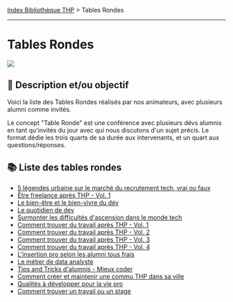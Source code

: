 [Index Bibliothèque THP](https://github.com/TheHackingProject/bibliotheque-THP/wiki) > Tables Rondes

___

# Tables Rondes

![](https://picsum.photos/1024/400)

## 📄 Description et/ou objectif

Voici la liste des Tables Rondes réalisés par nos animateurs, avec plusieurs alumni comme invités.

Le concept "Table Ronde" est une conférence avec plusieurs dévs alumnis en tant qu'invités du jour avec qui nous discutons d'un sujet précis. Le format dédie les trois quarts de sa durée aux intervenants, et un quart aux questions/réponses. 


## 📚 Liste des tables rondes

- [5 légendes urbaine sur le marché du recrutement tech, vrai ou faux](https://github.com/TheHackingProject/bibliotheque-THP/blob/master/notes/5_legendes_urbaine_sur_le_marche_du_recrutement_tech_vrai_ou_faux.md)
- [Être freelance après THP - Vol. 1](https://github.com/TheHackingProject/bibliotheque-THP/blob/master/notes/etre_freelance_apres_thp-vol1.md)
- [Le bien-être et le bien-vivre du dév](https://github.com/TheHackingProject/bibliotheque-THP/blob/master/notes/le_bien-etre_et_le_bien-vivre_du_dev.md)
- [Le quotidien de dev](https://github.com/TheHackingProject/bibliotheque-THP/blob/master/notes/le_quotidien_de_dev.md)
- [Surmonter les difficultés d'ascension dans le monde tech](https://github.com/TheHackingProject/bibliotheque-THP/blob/master/notes/surmonter_les_difficultes_d_ascension_dans_le_monde_tech.md)
- [Comment trouver du travail après THP - Vol. 1](https://github.com/TheHackingProject/bibliotheque-THP/blob/master/notes/comment_trouver_du_travail_apres_thp-vol1.md)
- [Comment trouver du travail après THP - Vol. 2](https://github.com/TheHackingProject/bibliotheque-THP/blob/master/notes/comment_trouver_du_travail_apres_thp-vol2.md)
- [Comment trouver du travail après THP - Vol. 3](https://github.com/TheHackingProject/bibliotheque-THP/blob/master/notes/comment_trouver_du_travail_apres_thp-vol3.md)
- [Comment trouver du travail après THP - Vol. 4](https://github.com/TheHackingProject/bibliotheque-THP/blob/master/notes/comment_trouver_du_travail_apres_thp-vol4.md)
- [L'insertion pro selon les alumni tous frais](https://github.com/TheHackingProject/bibliotheque-THP/blob/master/notes/l_insertion_pro_selon_les_alumni_tous_frais.md)
- [Le métier de data analyste](https://github.com/TheHackingProject/bibliotheque-THP/blob/master/notes/le_metier_de_data_analyste.md)
- [Tips and Tricks d'alumnis - Mieux coder](https://github.com/TheHackingProject/bibliotheque-THP/blob/master/notes/tips_and_tricks_d_alumnis-mieux_coder.md)
- [Comment créer et maintenir une commu THP dans sa ville](https://github.com/TheHackingProject/bibliotheque-THP/blob/master/notes/comment_creer_et_maintenir_une_commu_thp_dans_sa_ville.md)
- [Qualités à développer pour la vie pro](https://github.com/TheHackingProject/bibliotheque-THP/blob/master/notes/qualites_a_developper_pour_la_vie_pro.md)
- [Comment trouver un travail ou un stage](https://github.com/TheHackingProject/bibliotheque-THP/blob/master/notes/comment_trouver_un_travail_ou_un_stage.md)
